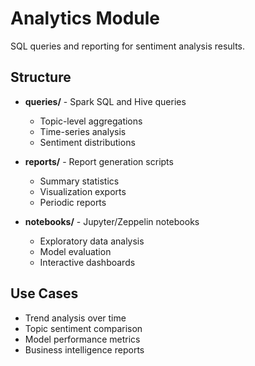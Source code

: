 # Analytics Module

SQL queries and reporting for sentiment analysis results.

## Structure

- **queries/** - Spark SQL and Hive queries
  - Topic-level aggregations
  - Time-series analysis
  - Sentiment distributions

- **reports/** - Report generation scripts
  - Summary statistics
  - Visualization exports
  - Periodic reports

- **notebooks/** - Jupyter/Zeppelin notebooks
  - Exploratory data analysis
  - Model evaluation
  - Interactive dashboards

## Use Cases

- Trend analysis over time
- Topic sentiment comparison
- Model performance metrics
- Business intelligence reports

